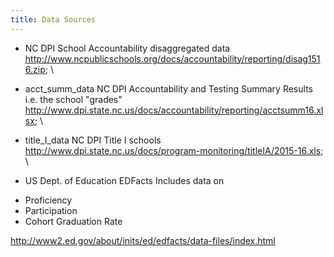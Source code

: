 ```yaml
---
title: Data Sources
---
```


* NC DPI School Accountability disaggregated data
	http://www.ncpublicschools.org/docs/accountability/reporting/disag1516.zip; \
	
* acct_summ_data
NC DPI Accountability and Testing Summary Results
i.e. the school "grades"
http://www.dpi.state.nc.us/docs/accountability/reporting/acctsumm16.xlsx; \

* title_I_data
NC DPI Title I schools
http://www.dpi.state.nc.us/docs/program-monitoring/titleIA/2015-16.xls; \

* US Dept. of Education EDFacts 
Includes data on  
- Proficiency
- Participation
- Cohort Graduation Rate

http://www2.ed.gov/about/inits/ed/edfacts/data-files/index.html
